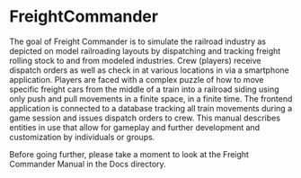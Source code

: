 # FreightCommander
The goal of Freight Commander is to simulate the railroad industry as depicted on model railroading layouts by dispatching and tracking freight rolling stock to and from modeled industries. Crew (players) receive dispatch orders as well as check in at various locations in via a smartphone application. Players are faced with a complex puzzle of how to move specific freight cars from the middle of a train into a railroad siding using only push and pull movements in a finite space, in a finite time. The frontend application is connected to a database tracking all train movements during a game session and issues dispatch orders to crew. This manual describes entities in use that allow for gameplay and further development and customization by individuals or groups.

Before going further, please take a moment to look at the Freight Commander Manual in the Docs directory.
